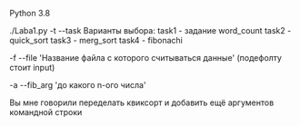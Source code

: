 Python 3.8

./Laba1.py 
-t --task Варианты выбора:
    task1 - задание word_count
    task2 - quick_sort
    task3 - merg_sort
    task4 - fibonachi
    
-f --file 'Название файла с которого считываться данные'  (подефолту стоит input)

-a --fib_arg 'до какого n-ого числа'

Вы мне говорили переделать квиксорт и добавить ещё аргументов командной строки

